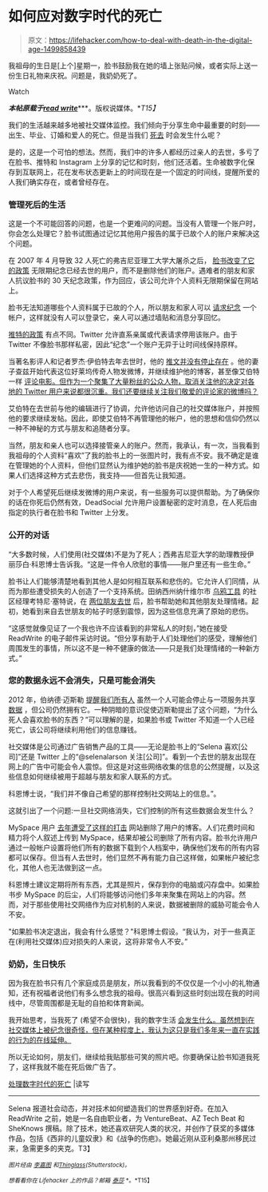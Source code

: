 # 如何应对数字时代的死亡

> 原文：<https://lifehacker.com/how-to-deal-with-death-in-the-digital-age-1499858439>

我祖母的生日是[上个]星期一，脸书鼓励我在她的墙上张贴问候，或者实际上送一份生日礼物来庆祝。问题是，我奶奶死了。

Watch

***本帖原载于***[***read write***](http://readwrite.com/2014/01/09/facebook-death-twitter-instagram#awesm=~osLOvnJo16Ztty)***。版权说媒体。**T15】*

我们的生活越来越多地被社交媒体监控。我们倾向于分享生命中最重要的时刻——出生、毕业、订婚和爱人的死亡。但是当我们 [死去](https://lifehacker.com/how-do-i-prepare-for-the-death-of-a-family-member-5988635) 时会发生什么呢？

是的，这是一个可怕的想法。然而，我们中的许多人都经历过亲人的去世，多亏了在脸书、推特和 Instagram 上分享的记忆和时刻，他们还活着。生命被数字化保存到互联网上，花在发布状态更新上的时间现在是一个固定的时间线，提醒所爱的人我们确实存在，或者曾经存在。

### 管理死后的生活

这是一个不可能回答的问题，也是一个更难问的问题。当没有人管理一个账户时，你会怎么处理它？脸书试图通过记忆其他用户报告的属于已故个人的账户来解决这个问题。

在 2007 年 4 月导致 32 人死亡的弗吉尼亚理工大学大屠杀之后， [脸书改变了它的政策](http://usatoday30.usatoday.com/tech/webguide/internetlife/2007-05-08-facebook-vatech_n.htm) 无限期纪念已经去世的用户，而不是删除他们的账户。遇难者的朋友和家人抗议脸书的 30 天纪念政策，作为回应，该公司允许个人资料无限期保留在网站上。

脸书无法知道哪些个人资料属于已故的个人，所以朋友和家人可以 [请求纪念](https://www.facebook.com/help/408583372511972/) 一个帐户，这样就没有人可以登录它，亲人可以通过墙贴和消息分享回忆。

[推特的政策](https://support.twitter.com/articles/87894-contacting-twitter-about-a-deceased-user) 有点不同。Twitter 允许直系亲属或代表请求停用该账户。由于 Twitter 不像脸书那样私密，因此“纪念”一个账户无异于让时间线保持原样。

当著名影评人和记者罗杰·伊伯特去年去世时，他的 [推文并没有停止存在](http://readwrite.com/2013/04/08/should-i-unfollow-roger-ebert) 。他的妻子查兹开始代表这位好莱坞传奇人物发微博，并继续维护他的博客，甚至像艾伯特一样 [评论电影。但作为一个聚集了大量粉丝的公众人物，取消关注他的决定对各地的 Twitter 用户来说都很沉重。我们还要继续关注我们敬爱的评论家的微博吗？](http://www.rogerebert.com/chazs-blog/which-movies-would-roger-choose)

艾伯特在去世前与他的编辑进行了协调，允许他访问自己的社交媒体账户，并按照他的要求继续发帖。因此，即使艾伯特不再管理他的帐户，他的思想和信仰仍然以一种不神秘的方式与朋友和追随者分享。

当然，朋友和亲人也可以选择接管亲人的账户。然而，我承认，有一次，当我看到我祖母的个人资料“喜欢”了我的脸书上的一张图片时，我有点不安。我不确定是谁在管理她的个人资料，但他们显然认为维护她的脸书是庆祝她一生的一种方式。如果人们选择这种方式去悲伤，我支持——但首先让我知道。

对于个人希望死后继续发微博的用户来说，有一些服务可以提供帮助。为了确保你的话在你死后仍然有效，DeadSocial 允许用户设置秘密的定时消息，在人死后由指定的执行者在脸书和 Twitter 上分发。

### 公开的对话

“大多数时候，人们使用(社交媒体)不是为了死人；西弗吉尼亚大学的助理教授伊丽莎白·科恩博士告诉我。“这是一件令人欣慰的事情——账户里还有一些生命。”

脸书让人们能够清楚地看到其他人是如何相互联系和悲伤的。它允许人们同情，从而为那些遭受损失的人创造了一个支持系统。田纳西州纳什维尔市 [乌鸦工具](http://raventools.com/) 的社区经理考特尼·塞特说，在 [两位朋友去世](http://knightstivender.com/2012/03/27/life-and-death-on-facebook/) 后，脸书帮助她和其他朋友处理情绪。起初，她看到来自去世朋友的帖子时感到震惊，因为这些信息充满了原始的悲伤。

“这感觉就像见证了一个我也许不应该看到的非常私人的时刻，”她在接受 ReadWrite 的电子邮件采访时说。“但分享有助于人们处理他们的感受，理解他们周围发生的事情，所以这不是一种不健康的做法——只是我们处理情绪的一种新方式。”

### 您的数据永远不会消失，只是可能会消失

2012 年，伯纳德·迈斯勒 [提醒我们所有人](http://readwrite.com/2012/12/11/why-are-dead-people-liking-stuff-on-facebook) 虽然一个人可能会停止与一项服务共享 [数据](https://lifehacker.com/how-can-i-share-information-with-friends-and-family-aft-609142124) ，但公司仍然拥有它。一种阴暗的意识促使迈斯勒提出了这个问题，“为什么死人会喜欢脸书的东西？”可以理解的是，如果脸书或 Twitter 不知道一个人已经死亡，该公司将继续利用他们的信息赚钱。

社交媒体是公司通过广告销售产品的工具——无论是脸书上的“Selena 喜欢[公司]”还是 Twitter 上的“@selenalarson 关注[公司]”。看到一个去世的朋友出现在网上的广告中可能会令人震惊。但这是对这些网络收集的信息的公然提醒，以及这些信息如何继续被用于超越与朋友和家人联系的方式。

科恩博士说，“我们并不像自己希望的那样控制社交网站上的信息。”。

这就引出了一个问题:一旦社交网络消失，它们控制的所有这些数据会发生什么？

MySpace 用户 [去年遭受了这样的打击](http://techcrunch.com/2013/06/12/bring-the-blogs-back/) 网站删除了用户的博客。人们花费时间和精力将个人叙述上传到 MySpace，结果却被公司删除了所有内容。脸书允许用户通过一般帐户设置将他们所有的数据下载到个人档案中，确保他们发布的所有内容都可以保存。但当有人去世时，他们显然不再有能力自己这样做，如果帐户被纪念化，其他人也无法做到这一点。

科恩博士建议定期将所有东西，尤其是照片，保存到你的电脑或闪存盘中。如果脸书步 MySpace 的后尘，人们将能够访问他们多年来聚集在网站上的内容。然而，对于那些使用社交网络作为应对机制的人来说，数据被删除的威胁可能会令人不安。

"如果脸书决定退出，我会有什么感觉？"科恩博士假设。“我认为，对于一些真正在(利用社交媒体)应对损失的人来说，这将非常令人不安。”

### 奶奶，生日快乐

因为我在脸书只有几个家庭成员是朋友，所以我看到的不仅仅是一个小小的礼物通知，还有祝福者说他们有多么想念我的祖母。很高兴看到这些时刻出现在我的时间线中，尽管周围都是无耻的自拍和体育新闻。

我开始思考，当我死了 (希望不会很快)，我的数字生活 [会发生什么。虽然想到在社交媒体上被纪念很奇怪，但在某种程度上，我认为这只是我们多年来一直在实践的行为的在线延伸。](https://lifehacker.com/one-day-youre-going-to-die-heres-how-to-prepare-for-i-5992722)

所以无论如何，朋友们，继续给我贴那些可笑的照片吧。你要确保让脸书知道我死了，这样我就不能在死后做广告了。

[处理数字时代的死亡](http://readwrite.com/2014/01/09/facebook-death-twitter-instagram#awesm=~osN5axFkYRx0EC) |读写

* * *

Selena 报道社会动态，并对技术如何塑造我们的世界感到好奇。在加入 ReadWrite 之前，她是一名自由职业者，为 VentureBeat、AZ Tech Beat 和 SheKnows 撰稿。除了技术，她还喜欢研究人类的状况，并创作了获奖的多媒体作品，包括《西非的儿童奴隶》和《战争的伤疤》。她最近刚从亚利桑那州移民过来，急需更多的夹克。T3】

<small>*图片经由*</small> [<small>*李嘉图*</small>](http://www.shutterstock.com/gallery-1736404p1.html) <small>*和*</small>[<small>*Thinglass*</small>](http://www.shutterstock.com/gallery-524773p1.html)<small>*(Shutterstock)。*</small>

<small>*想看看你在 Lifehacker 上的作品？邮箱*</small> [<small>*泰莎*</small>](https://mail.google.com/mail/?view=cm&fs=1&tf=1&to=tessa@lifehacker.com) <small>*。*T15】</small>